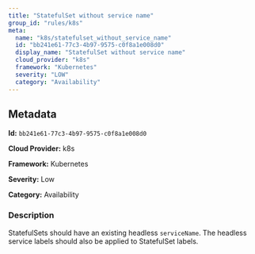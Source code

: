 ```yaml
---
title: "StatefulSet without service name"
group_id: "rules/k8s"
meta:
  name: "k8s/statefulset_without_service_name"
  id: "bb241e61-77c3-4b97-9575-c0f8a1e008d0"
  display_name: "StatefulSet without service name"
  cloud_provider: "k8s"
  framework: "Kubernetes"
  severity: "LOW"
  category: "Availability"
---
```

## Metadata

**Id:** `bb241e61-77c3-4b97-9575-c0f8a1e008d0`

**Cloud Provider:** k8s

**Framework:** Kubernetes

**Severity:** Low

**Category:** Availability

### Description

 StatefulSets should have an existing headless `serviceName`. The headless service labels should also be applied to StatefulSet labels.
